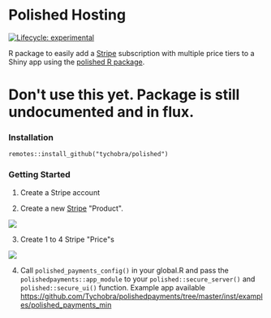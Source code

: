 # Polished Hosting

[![Lifecycle: experimental](https://img.shields.io/badge/lifecycle-experimental-orange.svg)](https://www.tidyverse.org/lifecycle/#experimental)

R package to easily add a [Stripe](https://stripe.com/) subscription with multiple price tiers to a Shiny app using the [polished R package](https://github.com/Tychobra/polished).

# Don't use this yet.  Package is still undocumented and in flux. 

### Installation

```
remotes::install_github("tychobra/polished")
```

### Getting Started

1. Create a Stripe account

2. Create a new [Stripe](https://stripe.com/) "Product". 

![](https://res.cloudinary.com/dxqnb8xjb/image/upload/v1599855757/Screen_Shot_2020-09-11_at_3.19.38_PM_hq6c89.png)

3. Create 1 to 4 Stripe "Price"s

![](https://res.cloudinary.com/dxqnb8xjb/image/upload/v1599855858/Screen_Shot_2020-09-11_at_4.23.43_PM_pgrt4r.png)

4. Call `polished_payments_config()` in your global.R and pass the `polishedpayments::app_module` to your `polished::secure_server()` and `polished::secure_ui()` function.  Example app available <a href="https://github.com/Tychobra/polishedpayments/tree/master/inst/examples/polished_payments_min">https://github.com/Tychobra/polishedpayments/tree/master/inst/examples/polished_payments_min</a>

